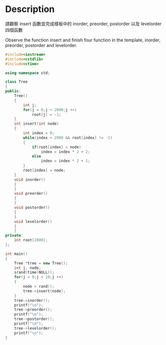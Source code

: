 # Description

請觀察 insert 函數並完成樣板中的 inorder, preorder, postorder 以及 levelorder 四個函數

Observe the function insert and finish four function in the template, inorder, preorder, postorder and levelorder.
```cpp
#include<iostream>
#include<cstdlib>
#include<ctime>

using namespace std;

class Tree
{
public:
	Tree()
	{
		int j;
		for(j = 0;j < 2000;j ++)
			root[j] = -1;
	}
	int insert(int node)
	{
		int index = 0;
		while(index < 2000 && root[index] != -1)
		{
			if(root[index] < node)
				index = index * 2 + 2;
			else
				index = index * 2 + 1;
		}
		root[index] = node;
	}
	void inorder()
	{
	}
	void preorder()
	{
	}
	void postorder()
	{
	}
	void levelorder()
	{
	}
private:
	int root[2000];
};

int main()
{
	Tree *tree = new Tree();
	int j, node;
	srand(time(NULL));
	for(j = 0;j < 10;j ++)
	{
		node = rand();
		tree->insert(node);
	}
	tree->inorder();
	printf("\n");
	tree->preorder();
	printf("\n");
	tree->postorder();
	printf("\n");
	tree->levelorder();
	printf("\n");
}
```
